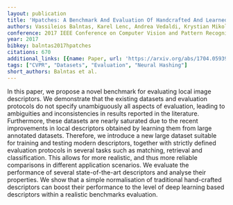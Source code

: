 ```yaml
---
layout: publication
title: 'Hpatches: A Benchmark And Evaluation Of Handcrafted And Learned Local Descriptors'
authors: Vassileios Balntas, Karel Lenc, Andrea Vedaldi, Krystian Mikolajczyk
conference: 2017 IEEE Conference on Computer Vision and Pattern Recognition (CVPR)
year: 2017
bibkey: balntas2017hpatches
citations: 670
additional_links: [{name: Paper, url: 'https://arxiv.org/abs/1704.05939'}]
tags: ["CVPR", "Datasets", "Evaluation", "Neural Hashing"]
short_authors: Balntas et al.
---
```

In this paper, we propose a novel benchmark for evaluating local image
descriptors. We demonstrate that the existing datasets and evaluation protocols
do not specify unambiguously all aspects of evaluation, leading to ambiguities
and inconsistencies in results reported in the literature. Furthermore, these
datasets are nearly saturated due to the recent improvements in local
descriptors obtained by learning them from large annotated datasets. Therefore,
we introduce a new large dataset suitable for training and testing modern
descriptors, together with strictly defined evaluation protocols in several
tasks such as matching, retrieval and classification. This allows for more
realistic, and thus more reliable comparisons in different application
scenarios. We evaluate the performance of several state-of-the-art descriptors
and analyse their properties. We show that a simple normalisation of
traditional hand-crafted descriptors can boost their performance to the level
of deep learning based descriptors within a realistic benchmarks evaluation.